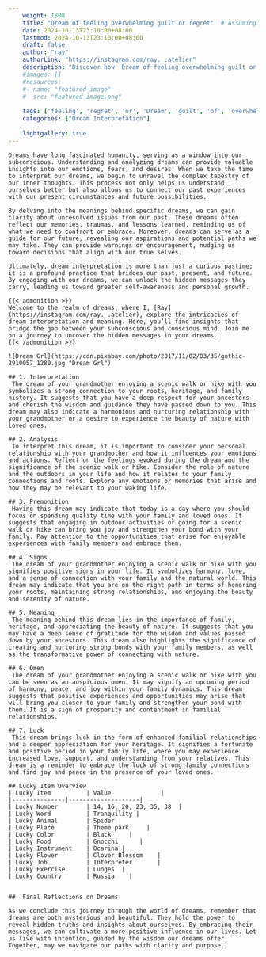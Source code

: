 ```yaml
---
    weight: 1808
    title: "Dream of feeling overwhelming guilt or regret"  # Assuming 'title' column exists
    date: 2024-10-13T23:10:00+08:00
    lastmod: 2024-10-13T23:10:00+08:00
    draft: false
    author: "ray"
    authorLink: "https://instagram.com/ray._.atelier"
    description: "Discover how 'Dream of feeling overwhelming guilt or regret' can interpret your future and uncover its significant meanings in your life."
    #images: []
    #resources:
    #- name: "featured-image"
    #  src: "featured-image.png"
    
    tags: ['feeling', 'regret', 'or', 'Dream', 'guilt', 'of', 'overwhelming']
    categories: ["Dream Interpretation"]
    
    lightgallery: true
---
```

    
    Dreams have long fascinated humanity, serving as a window into our subconscious. Understanding and analyzing dreams can provide valuable insights into our emotions, fears, and desires. When we take the time to interpret our dreams, we begin to unravel the complex tapestry of our inner thoughts. This process not only helps us understand ourselves better but also allows us to connect our past experiences with our present circumstances and future possibilities.
    
    By delving into the meanings behind specific dreams, we can gain clarity about unresolved issues from our past. These dreams often reflect our memories, traumas, and lessons learned, reminding us of what we need to confront or embrace. Moreover, dreams can serve as a guide for our future, revealing our aspirations and potential paths we may take. They can provide warnings or encouragement, nudging us toward decisions that align with our true selves.
    
    Ultimately, dream interpretation is more than just a curious pastime; it is a profound practice that bridges our past, present, and future. By engaging with our dreams, we can unlock the hidden messages they carry, leading us toward greater self-awareness and personal growth.
    
    {{< admonition >}}
    Welcome to the realm of dreams, where I, [Ray](https://instagram.com/ray._.atelier), explore the intricacies of dream interpretation and meaning. Here, you’ll find insights that bridge the gap between your subconscious and conscious mind. Join me on a journey to uncover the hidden messages in your dreams.
    {{< /admonition >}}
    
    ![Dream Grl](https://cdn.pixabay.com/photo/2017/11/02/03/35/gothic-2910057_1280.jpg "Dream Grl")
    
    ## 1. Interpretation
     The dream of your grandmother enjoying a scenic walk or hike with you symbolizes a strong connection to your roots, heritage, and family history. It suggests that you have a deep respect for your ancestors and cherish the wisdom and guidance they have passed down to you. This dream may also indicate a harmonious and nurturing relationship with your grandmother or a desire to experience the beauty of nature with loved ones.
    
    ## 2. Analysis
     To interpret this dream, it is important to consider your personal relationship with your grandmother and how it influences your emotions and actions. Reflect on the feelings evoked during the dream and the significance of the scenic walk or hike. Consider the role of nature and the outdoors in your life and how it relates to your family connections and roots. Explore any emotions or memories that arise and how they may be relevant to your waking life.
    
    ## 3. Premonition
     Having this dream may indicate that today is a day where you should focus on spending quality time with your family and loved ones. It suggests that engaging in outdoor activities or going for a scenic walk or hike can bring you joy and strengthen your bond with your family. Pay attention to the opportunities that arise for enjoyable experiences with family members and embrace them.
    
    ## 4. Signs
     The dream of your grandmother enjoying a scenic walk or hike with you signifies positive signs in your life. It symbolizes harmony, love, and a sense of connection with your family and the natural world. This dream may indicate that you are on the right path in terms of honoring your roots, maintaining strong relationships, and enjoying the beauty and serenity of nature.
    
    ## 5. Meaning
     The meaning behind this dream lies in the importance of family, heritage, and appreciating the beauty of nature. It suggests that you may have a deep sense of gratitude for the wisdom and values passed down by your ancestors. This dream also highlights the significance of creating and nurturing strong bonds with your family members, as well as the transformative power of connecting with nature.
    
    ## 6. Omen
     The dream of your grandmother enjoying a scenic walk or hike with you can be seen as an auspicious omen. It may signify an upcoming period of harmony, peace, and joy within your family dynamics. This dream suggests that positive experiences and opportunities may arise that will bring you closer to your family and strengthen your bond with them. It is a sign of prosperity and contentment in familial relationships.
    
    ## 7. Luck
     This dream brings luck in the form of enhanced familial relationships and a deeper appreciation for your heritage. It signifies a fortunate and positive period in your family life, where you may experience increased love, support, and understanding from your relatives. This dream is a reminder to embrace the luck of strong family connections and find joy and peace in the presence of your loved ones.
    
    ## Lucky Item Overview
    | Lucky Item          | Value              |
    |---------------|--------------------|
    | Lucky Number        | 14, 16, 20, 23, 35, 38  |
    | Lucky Word          | Tranquility |
    | Lucky Animal        | Spider |
    | Lucky Place         | Theme park     |
    | Lucky Color         | Black     |
    | Lucky Food          | Gnocchi      |
    | Lucky Instrument    | Ocarina |
    | Lucky Flower        | Clover Blossom    |
    | Lucky Job           | Interpreter       |
    | Lucky Exercise      | Lunges  |
    | Lucky Country       | Russia    |
    
    
    ##  Final Reflections on Dreams
    
    As we conclude this journey through the world of dreams, remember that dreams are both mysterious and beautiful. They hold the power to reveal hidden truths and insights about ourselves. By embracing their messages, we can cultivate a more positive influence in our lives. Let us live with intention, guided by the wisdom our dreams offer. Together, may we navigate our paths with clarity and purpose.
    